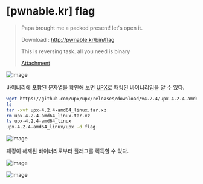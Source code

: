 # [pwnable.kr] flag

> Papa brought me a packed present! let's open it.
>
> Download : http://pwnable.kr/bin/flag
>
> This is reversing task. all you need is binary
>
> [Attachment](./attachment)

![image](https://github.com/user-attachments/assets/174b90e5-297f-4e33-9352-fc40b873160a)

바이너리에 포함된 문자열을 확인해 보면 [UPX](https://upx.sf.net)로 패킹된 바이너리임을 알 수 있다.

```bash
wget https://github.com/upx/upx/releases/download/v4.2.4/upx-4.2.4-amd64_linux.tar.xz
ls
tar -xvf upx-4.2.4-amd64_linux.tar.xz
rm upx-4.2.4-amd64_linux.tar.xz
ls upx-4.2.4-amd64_linux
upx-4.2.4-amd64_linux/upx -d flag
```

![image](https://github.com/user-attachments/assets/2242bffb-69f9-402a-929e-d87cdfc3d5a6)

패킹이 해제된 바이너리로부터 플래그를 획득할 수 있다.

![image](https://github.com/user-attachments/assets/ddd9fee3-8b0c-4b4b-be6a-458e427f09bc)

![image](https://github.com/user-attachments/assets/0f7e9375-737e-4971-be8f-4187c4c918e9)